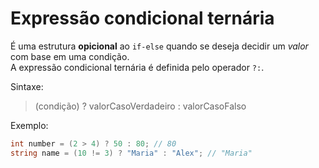 # Expressão condicional ternária

É uma estrutura **opicional** ao `if-else` quando se deseja decidir um _valor_ com base em uma condição.  
A expressão condicional ternária é definida pelo operador `?:`.  

Sintaxe:
> (condição) ? valorCasoVerdadeiro : valorCasoFalso

Exemplo:
```c#
int number = (2 > 4) ? 50 : 80; // 80
string name = (10 != 3) ? "Maria" : "Alex"; // "Maria"
```